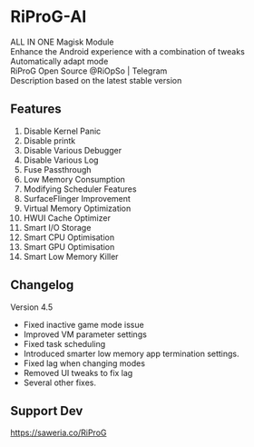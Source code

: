 # RiProG-AI

ALL IN ONE Magisk Module <br />
Enhance the Android experience with a combination of tweaks <br />
Automatically adapt mode <br />
RiProG Open Source @RiOpSo | Telegram <br />
Description based on the latest stable version <br />

## Features

1. Disable Kernel Panic
2. Disable printk
3. Disable Various Debugger
4. Disable Various Log
5. Fuse Passthrough
6. Low Memory Consumption
7. Modifying Scheduler Features
8. SurfaceFlinger Improvement
9. Virtual Memory Optimization
10. HWUI Cache Optimizer
11. Smart I/O Storage
12. Smart CPU Optimisation
13. Smart GPU Optimisation
14. Smart Low Memory Killer

## Changelog

Version 4.5 <br />
- Fixed inactive game mode issue
- Improved VM parameter settings
- Fixed task scheduling
- Introduced smarter low memory app termination settings.
- Fixed lag when changing modes
- Removed UI tweaks to fix lag
- Several other fixes.

## Support Dev
https://saweria.co/RiProG
